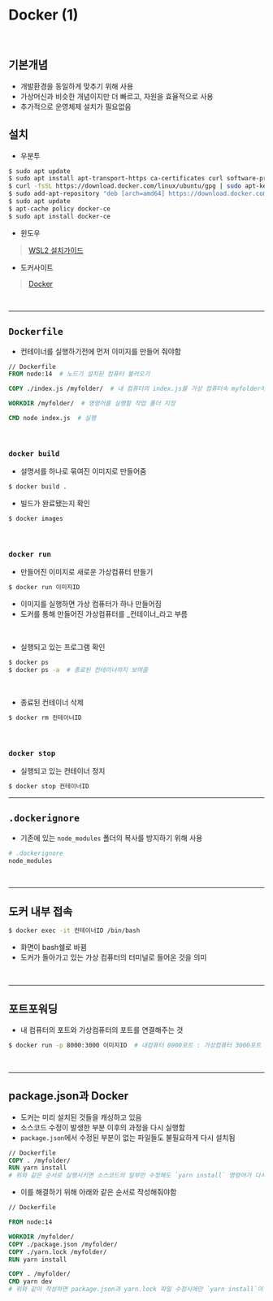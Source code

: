 # Docker (1)

​    

## 기본개념

- 개발환경을 동일하게 맞추기 위해 사용
- 가상머신과 비슷한 개념이지만 더 빠르고, 자원을 효율적으로 사용
- 추가적으로 운영체제 설치가 필요없음

   

## 설치

- 우분투

```bash
$ sudo apt update
$ sudo apt install apt-transport-https ca-certificates curl software-properties-common
$ curl -fsSL https://download.docker.com/linux/ubuntu/gpg | sudo apt-key add -
$ sudo add-apt-repository "deb [arch=amd64] https://download.docker.com/linux/ubuntu bionic stable"
$ sudo apt update
$ apt-cache policy docker-ce
$ sudo apt install docker-ce
```

- 윈도우

>  [WSL2 설치가이드](https://www.lainyzine.com/ko/article/a-complete-guide-to-how-to-install-docker-desktop-on-windows-10/)

- 도커사이트

> [Docker](https://www.docker.com/)

​    

---

## `Dockerfile`

- 컨테이너를 실행하기전에 먼저 이미지를 만들어 줘야함

```dockerfile
// Dockerfile
FROM node:14  # 노드가 설치된 컴퓨터 불러오기

COPY ./index.js /myfolder/  # 내 컴퓨터의 index.js를 가상 컴퓨터속 myfolder에 복사

WORKDIR /myfolder/  # 명령어를 실행할 작업 폴더 지정

CMD node index.js  # 실행
```

​     

### `docker build`

- 설명서를 하나로 묶여진 이미지로 만들어줌

```bash
$ docker build .
```

- 빌드가 완료됐는지 확인

```bash
$ docker images
```

​    

### `docker run`

- 만들어진 이미지로 새로운 가상컴퓨터 만들기

```bash
$ docker run 이미지ID
```

- 이미지를 실행하면 가상 컴퓨터가 하나 만들어짐
- 도커를 통해 만들어진 가상컴퓨터를 _컨테이너_라고 부름

​    

- 실행되고 있는 프로그램 확인

```bash
$ docker ps
$ docker ps -a  # 종료된 컨테이너까지 보여줌
```

​    

- 종료된 컨테이너 삭제

```bash
$ docker rm 컨테이너ID
```

​    

### `docker stop`

- 실행되고 있는 컨테이너 정지

```bash
$ docker stop 컨테이너ID
```



---

## `.dockerignore`

- 기존에 있는 `node_modules` 폴더의 복사를 방지하기 위해 사용

```dockerfile
# .dockerignore
node_modules
```

​    

---

## 도커 내부 접속

```bash
$ docker exec -it 컨테이너ID /bin/bash
```

- 화면이 bash쉘로 바뀜
- 도커가 돌아가고 있는 가상 컴퓨터의 터미널로 들어온 것을 의미

​    

----

## 포트포워딩

- 내 컴퓨터의 포트와 가상컴퓨터의 포트를 연결해주는 것

```bash
$ docker run -p 8000:3000 이미지ID  # 내컴퓨터 8000포트 : 가상컴퓨터 3000포트
```

​    

---

## package.json과 Docker

- 도커는 미리 설치된 것들을 캐싱하고 있음
- 소스코드 수정이 발생한 부분 이후의 과정을 다시 실행함
- `package.json`에서 수정된 부분이 없는 파일들도 불필요하게 다시 설치됨

```dockerfile
// Dockerfile
COPY . /myfolder/
RUN yarn install
# 위와 같은 순서로 실행시키면 소스코드의 일부만 수정해도 `yarn install` 명령어가 다시 실행되는 경우가 발생
```

- 이를 해결하기 위해 아래와 같은 순서로 작성해줘야함

```dockerfile
// Dockerfile

FROM node:14

WORKDIR /myfolder/
COPY ./package.json /myfolder/
COPY ./yarn.lock /myfolder/
RUN yarn install

COPY . /myfolder/
CMD yarn dev
# 위와 같이 작성하면 package.json과 yarn.lock 파일 수정시에만 `yarn install`이 다시 실행됨
```

